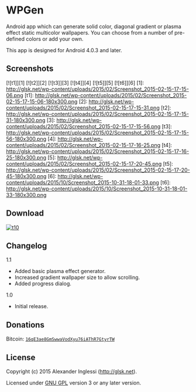 # WPGen
Android app which can generate solid color, diagonal gradient or plasma effect static multicolor wallpapers. You can choose from a number of pre-defined colors or add your own.

This app is designed for Android 4.0.3 and later.

## Screenshots

[![t1]][1] [![t2]][2] [![t3]][3] [![t4]][4] [![t5]][5] [![t6]][6]
[1]: http://glsk.net/wp-content/uploads/2015/02/Screenshot_2015-02-15-17-15-06.png
[t1]: http://glsk.net/wp-content/uploads/2015/02/Screenshot_2015-02-15-17-15-06-180x300.png
[2]: http://glsk.net/wp-content/uploads/2015/02/Screenshot_2015-02-15-17-15-31.png
[t2]: http://glsk.net/wp-content/uploads/2015/02/Screenshot_2015-02-15-17-15-31-180x300.png
[3]: http://glsk.net/wp-content/uploads/2015/02/Screenshot_2015-02-15-17-15-56.png
[t3]: http://glsk.net/wp-content/uploads/2015/02/Screenshot_2015-02-15-17-15-56-180x300.png
[4]: http://glsk.net/wp-content/uploads/2015/02/Screenshot_2015-02-15-17-16-25.png
[t4]: http://glsk.net/wp-content/uploads/2015/02/Screenshot_2015-02-15-17-16-25-180x300.png
[5]: http://glsk.net/wp-content/uploads/2015/02/Screenshot_2015-02-15-17-20-45.png
[t5]: http://glsk.net/wp-content/uploads/2015/02/Screenshot_2015-02-15-17-20-45-180x300.png
[6]: http://glsk.net/wp-content/uploads/2015/10/Screenshot_2015-10-31-18-01-33.png
[t6]: http://glsk.net/wp-content/uploads/2015/10/Screenshot_2015-10-31-18-01-33-180x300.png

## Download

[![t10]][10]

[t10]: http://glsk.net/wp-content/uploads/2013/08/get_it_on_f-droid_45.png
[10]: https://f-droid.org/repository/browse/?fdid=net.glsk.wpgen

## Changelog

1.1

 * Added basic plasma effect generator.
 * Increased gradient wallpaper size to allow scrolling.
 * Added progress dialog.

1.0

 * Initial release.

## Donations

Bitcoin: [`16qE3ae8GmSwwaVodXyu76iAThR7GtyrTW`](bitcoin:16qE3ae8GmSwwaVodXyu76iAThR7GtyrTW?label=glsk/wpgen)

## License

Copyright (c) 2015 Alexander Inglessi (http://glsk.net).

Licensed under [GNU GPL](http://www.gnu.org/licenses/gpl.html) version 3 or any later version.
